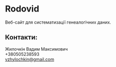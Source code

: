# Rodovid
Веб-сайт для систематизації генеалогічних даних.

## Контакти:
Жилочкін Вадим Максимович <br />
+380505238593 <br />
vzhylochkin@gmail.com
